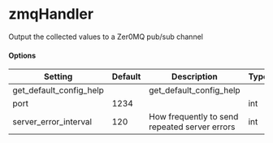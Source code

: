<!--This file was generated from the python source
Please edit the source to make changes
-->
zmqHandler
====

Output the collected values to a Zer0MQ pub/sub channel
#### Options

Setting | Default | Description | Type
--------|---------|-------------|-----
get_default_config_help |  | get_default_config_help | 
port | 1234 |  | int
server_error_interval | 120 | How frequently to send repeated server errors | int
